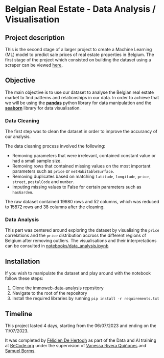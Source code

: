 # Belgian Real Estate - Data Analysis / Visualisation

## Project description

This is the second stage of a larger project to create a Machine Learning (ML) model to predict sale prices of real estate properties in Belgium. The first stage of the project which consisted on building the dataset using a scraper can be viewed [here](https://github.com/feldeh/immoweb-scraper).

## Objective

The main objective is to use our dataset to analyse the Belgian real estate market to find patterns and relationships in our data. In order to achieve that we will be using the [**pandas**](https://pandas.pydata.org/) python library for data manipulation and the [**seaborn**](https://seaborn.pydata.org/) library for data visualisation.

### Data Cleaning

The first step was to clean the dataset in order to improve the accurancy of our analysis.

The data cleaning process involved the following:

- Removing parameters that were irrelevant, contained constant value or had a small sample size.
- Removing rows that contained missing values on the most important parameters such as `price` or `netHabitableSurface`.
- Removing duplicates based on matching `latitude`, `longitude`, `price`, `street`, `postalCode` and `number`.
- Imputing missing values to False for certain parameters such as `hasGarden`.

The raw dataset contained 19980 rows and 52 columns, which was reduced to 15872 rows and 38 columns after the cleaning.

### Data Analysis

This part was centered around exploring the dataset by visualising the `price` correlations and the `price` distribution accross the different regions of Belgium after removing outliers. The visualisations and their interpretations can be consulted in [notebooks/data_analysis.ipynb](https://github.com/feldeh/immoweb-data-analysis/blob/main/notebooks/data_analysis.ipynb)

## Installation

If you wish to manipulate the dataset and play around with the notebook follow these steps:

1. Clone the [immoweb-data-analysis](https://github.com/feldeh/immoweb-data-analysis) repository
2. Navigate to the root of the repository
3. Install the required libraries by running `pip install -r requirements.txt`

## Timeline

This project lasted 4 days, starting from the 06/07/2023 and ending on the 11/07/2023.

It was completed by [Félicien De Hertogh](https://www.linkedin.com/in/feliciendehertogh/) as part of the Data and AI training at [BeCode.org](https://becode.org/) under the supervision of [Vanessa Rivera Quiñones](https://www.linkedin.com/in/vriveraq/) and [Samuel Borms](https://www.linkedin.com/in/sam-borms/?originalSubdomain=be).
